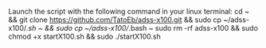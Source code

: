 Launch the script with the following command in your linux terminal:
cd ~ && git clone https://github.com/TatoEb/adss-x100.git && sudo cp ~/adss-x100/*.sh ~ && sudo cp ~/adss-x100/*.bash ~ sudo rm -rf adss-x100 && sudo chmod +x startX100.sh && sudo ./startX100.sh
